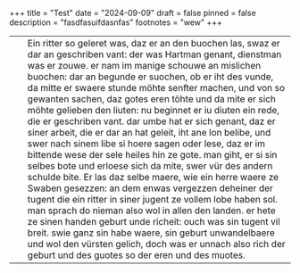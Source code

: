 +++
title = "Test"
date = "2024-09-09"
draft = false
pinned = false
description = "fasdfasuifdasnfas"
footnotes = "wew"
+++
<!--StartFragment-->

|     |                                                                                                                                                                                                                                                                                                                                                                                                                                                                                                                                                                                                                                                                                                                                                                                                                                                                                                                                                                                                                                                                                                                                                                                                                          |
| --- | ------------------------------------------------------------------------------------------------------------------------------------------------------------------------------------------------------------------------------------------------------------------------------------------------------------------------------------------------------------------------------------------------------------------------------------------------------------------------------------------------------------------------------------------------------------------------------------------------------------------------------------------------------------------------------------------------------------------------------------------------------------------------------------------------------------------------------------------------------------------------------------------------------------------------------------------------------------------------------------------------------------------------------------------------------------------------------------------------------------------------------------------------------------------------------------------------------------------------ |
|     | Ein ritter so geleret was, daz er an den buochen las, swaz er dar an geschriben vant: der was Hartman genant, dienstman was er zouwe. er nam im manige schouwe an mislichen buochen: dar an begunde er suochen, ob er iht des vunde, da mitte er swaere stunde möhte senfter machen, und von so gewanten sachen, daz gotes eren töhte und da mite er sich möhte gelieben den liuten: nu beginnet er iu diuten ein rede, die er geschriben vant. dar umbe hat er sich genant, daz er siner arbeit, die er dar an hat geleit, iht ane lon belibe, und swer nach sinem libe si hoere sagen oder lese, daz er im bittende wese der sele heiles hin ze gote. man giht, er si sin selbes bote und erloese sich da mite, swer vür des andern schulde bite. Er las daz selbe maere, wie ein herre waere ze Swaben gesezzen: an dem enwas vergezzen deheiner der tugent die ein ritter in siner jugent ze vollem lobe haben sol. man sprach do nieman also wol in allen den landen. er hete ze sinen handen geburt unde richeit: ouch was sin tugent vil breit. swie ganz sin habe waere, sin geburt unwandelbaere und wol den vürsten gelich, doch was er unnach also rich der geburt und des guotes so der eren und des muotes. |

<!--EndFragment-->